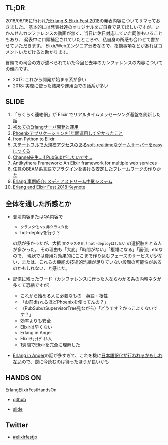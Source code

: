 
## TL;DR

2018/06/16に行われた[Erlang & Elixir Fest 2018](https://elixir-fest.jp/)の発表内容についてサマっておきました。
基本的には発表社達のオリジナルをご自身で見てほしいですが、いかんせんカンファレンスの動画が無く、当日に休日対応していた同僚もいることもあり、
発表中に口頭補足されていたところや、私自身の所感も合わせて書かせていただきます。
Elixir/Webエンジニア弱者なので、指摘事項などがあればコメントいただけると助かります。

冒頭での司会の方が述べられていた今回と去年のカンファレンスの内容についての傾向です。
  - 2017: これから開発が始まる系が多い
  - 2018: 実際に使った結果や運用面での話系が多い

## SLIDE

1. 「らくらく連絡網」が Elixir でリアルタイムメッセージング基盤を刷新した話
2. [初めてのErlangサーバ開発と運用](https://speakerdeck.com/mookjp/chu-metefalseerlangsahakai-fa-toyun-yong?slide=1)
3. [Phoenixアプリケーションを1年間運用して分かったこと](https://speakerdeck.com/kanmo/keep-phoenix-app-productivity?slide=1)
4. from Python to Elixir
5. [ステートフルで大規模アクセスのあるsoft-realtimeなゲームサーバーをeasyにつくる](https://speakerdeck.com/ne_sachirou/sutetohurudeda-gui-mo-akusesufalsearusoft-realtimenagemusabawoeasynitukuru?slide=1)
6. [Channel先生...!! PubSubがしたいです...](https://speakerdeck.com/ohr486/erlangelixirfest2018-ohr486-session)
7. Antikythera Framework: An Elixir framework for multiple web services
8. [任意のBEAM系言語でプラグインを書ける安定したフレームワークの作りかた](https://niku.name/2018/06/16/slide.html)
9. [Erlang 事例紹介: メディアストリーム中継システム](https://niconare.nicovideo.jp/watch/kn3115)
10. [Erlang and Elixir Fest 2018 Keynote](https://speakerdeck.com/jj1bdx/erlang-and-elixir-fest-2018-keynote)


## 全体を通した所感とか
- 登壇内容またはQA内容で
  - `クラスタ化` vs `非クラスタ化`
  - hot-deployを行う？
  
  の話が多かったが、大抵
  `非クラスタ化` / `hot-deployはしない`
  の選択肢をとる人が多かった。
  その理由も「大変」「時間がない」「複雑になる」「面倒」etcなので、
  現状では費用対効果的にここまで作り込むフェーズのサービスが少ない、または、これらの機能の技術的洗練が足りていない段階の可能性があるのかもしれない、と感じた。
  
- 記憶に残ったワード（カンファレンスに行った人ならわかる系の内輪ネタが多くて恐縮ですが）  
  - これから始める人に必要なもの　英語・根性
  - 「お前disれるほどPhoenixを使ってんの？」
  - （PubSubのSupervisorTree見ながら）「どうです？かっこよくないです？」
  - 効率よりも安全
  - Elixirは早くない
  - Erlang in Anger
  - Elixirﾁｮｯﾄﾃﾞｷﾙ人
  - 1週間でElixirを完全に理解した

- [Erlang in Anger](https://www.erlang-in-anger.com/)の話が多すぎて、これを機に[日本語訳化が行われるかもしれない](https://twitter.com/seizans/status/1008263285559312384)ので、逆に今読むのは待ったほうが良いかも


## HANDS ON

ErlangElixirFestHandsOn

- [github](https://github.com/ohr486/ErlangElixirFestHandsOn)

- [slide](https://www.slideshare.net/ohr486?utm_campaign=profiletracking&utm_medium=sssite&utm_source=ssslideview)


## Twitter
- [#elixirfestjp](https://twitter.com/hashtag/elixirfestjp?f=tweets&vertical=default&src=hash)


